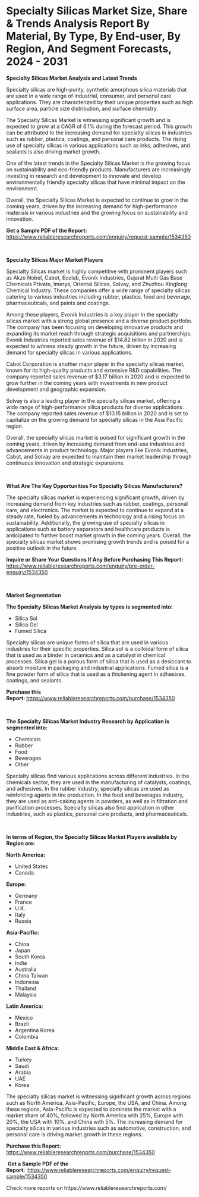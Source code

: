 <p><h1>Specialty Silicas Market Size, Share & Trends Analysis Report By Material, By Type, By End-user, By Region, And Segment Forecasts, 2024 - 2031</h1></p><p><strong>Specialty Silicas Market Analysis and Latest Trends</strong></p>
<p><p>Specialty silicas are high-purity, synthetic amorphous silica materials that are used in a wide range of industrial, consumer, and personal care applications. They are characterized by their unique properties such as high surface area, particle size distribution, and surface chemistry.</p><p>The Specialty Silicas Market is witnessing significant growth and is expected to grow at a CAGR of 6.1% during the forecast period. This growth can be attributed to the increasing demand for specialty silicas in industries such as rubber, plastics, coatings, and personal care products. The rising use of specialty silicas in various applications such as inks, adhesives, and sealants is also driving market growth.</p><p>One of the latest trends in the Specialty Silicas Market is the growing focus on sustainability and eco-friendly products. Manufacturers are increasingly investing in research and development to innovate and develop environmentally friendly specialty silicas that have minimal impact on the environment.</p><p>Overall, the Specialty Silicas Market is expected to continue to grow in the coming years, driven by the increasing demand for high-performance materials in various industries and the growing focus on sustainability and innovation.</p></p>
<p><strong>Get a Sample PDF of the Report:&nbsp;</strong> <a href="https://www.reliableresearchreports.com/enquiry/request-sample/1534350">https://www.reliableresearchreports.com/enquiry/request-sample/1534350</a></p>
<p>&nbsp;</p>
<p><strong>Specialty Silicas Major Market Players</strong></p>
<p><p>Specialty Silicas market is highly competitive with prominent players such as Akzo Nobel, Cabot, Ecolab, Evonik Industries, Gujarat Multi Gas Base Chemicals Private, Imerys, Oriental Silicas, Solvay, and Zhuzhou Xinglong Chemical Industry. These companies offer a wide range of specialty silicas catering to various industries including rubber, plastics, food and beverage, pharmaceuticals, and paints and coatings.</p><p>Among these players, Evonik Industries is a key player in the specialty silicas market with a strong global presence and a diverse product portfolio. The company has been focusing on developing innovative products and expanding its market reach through strategic acquisitions and partnerships. Evonik Industries reported sales revenue of $14.82 billion in 2020 and is expected to witness steady growth in the future, driven by increasing demand for specialty silicas in various applications.</p><p>Cabot Corporation is another major player in the specialty silicas market, known for its high-quality products and extensive R&D capabilities. The company reported sales revenue of $3.17 billion in 2020 and is expected to grow further in the coming years with investments in new product development and geographic expansion.</p><p>Solvay is also a leading player in the specialty silicas market, offering a wide range of high-performance silica products for diverse applications. The company reported sales revenue of $10.15 billion in 2020 and is set to capitalize on the growing demand for specialty silicas in the Asia Pacific region.</p><p>Overall, the specialty silicas market is poised for significant growth in the coming years, driven by increasing demand from end-use industries and advancements in product technology. Major players like Evonik Industries, Cabot, and Solvay are expected to maintain their market leadership through continuous innovation and strategic expansions.</p></p>
<p>&nbsp;</p>
<p><strong>What Are The Key Opportunities For Specialty Silicas Manufacturers?</strong></p>
<p><p>The specialty silicas market is experiencing significant growth, driven by increasing demand from key industries such as rubber, coatings, personal care, and electronics. The market is expected to continue to expand at a steady rate, fueled by advancements in technology and a rising focus on sustainability. Additionally, the growing use of specialty silicas in applications such as battery separators and healthcare products is anticipated to further boost market growth in the coming years. Overall, the specialty silicas market shows promising growth trends and is poised for a positive outlook in the future.</p></p>
<p><strong>Inquire or Share Your Questions If Any Before Purchasing This Report:</strong> <a href="https://www.reliableresearchreports.com/enquiry/pre-order-enquiry/1534350">https://www.reliableresearchreports.com/enquiry/pre-order-enquiry/1534350</a></p>
<p>&nbsp;</p>
<p><strong>Market Segmentation</strong></p>
<p><strong>The Specialty Silicas Market Analysis by types is segmented into:</strong></p>
<p><ul><li>Silica Sol</li><li>Silica Gel</li><li>Fumed Silica</li></ul></p>
<p><p>Specialty silicas are unique forms of silica that are used in various industries for their specific properties. Silica sol is a colloidal form of silica that is used as a binder in ceramics and as a catalyst in chemical processes. Silica gel is a porous form of silica that is used as a desiccant to absorb moisture in packaging and industrial applications. Fumed silica is a fine powder form of silica that is used as a thickening agent in adhesives, coatings, and sealants.</p></p>
<p><strong>Purchase this Report:&nbsp;</strong><a href="https://www.reliableresearchreports.com/purchase/1534350">https://www.reliableresearchreports.com/purchase/1534350</a></p>
<p>&nbsp;</p>
<p><strong>The Specialty Silicas Market Industry Research by Application is segmented into:</strong></p>
<p><ul><li>Chemicals</li><li>Rubber</li><li>Food</li><li>Beverages</li><li>Other</li></ul></p>
<p><p>Specialty silicas find various applications across different industries. In the chemicals sector, they are used in the manufacturing of catalysts, coatings, and adhesives. In the rubber industry, specialty silicas are used as reinforcing agents in tire production. In the food and beverages industry, they are used as anti-caking agents in powders, as well as in filtration and purification processes. Specialty silicas also find application in other industries, such as plastics, personal care products, and pharmaceuticals.</p></p>
<p>&nbsp;</p>
<p><strong>In terms of Region, the Specialty Silicas Market Players available by Region are:</strong></p>
<p>
    <p> <strong> North America: </strong>
        <ul>
            <li>United States</li>
            <li>Canada</li>
        </ul>
        </p> 
    <p> <strong> Europe: </strong>
        <ul>
            <li>Germany</li>
            <li>France</li>
            <li>U.K.</li>
            <li>Italy</li>
            <li>Russia</li>
        </ul>
        </p> 
    <p> <strong> Asia-Pacific: </strong>
        <ul>
            <li>China</li>
            <li>Japan</li>
            <li>South Korea</li>
            <li>India</li>
            <li>Australia</li>
            <li>China Taiwan</li>
            <li>Indonesia</li>
            <li>Thailand</li>
            <li>Malaysia</li>
        </ul>
        </p> 
    <p> <strong> Latin America: </strong>
        <ul>
            <li>Mexico</li>
            <li>Brazil</li>
            <li>Argentina Korea</li>
            <li>Colombia</li>
        </ul>
        </p> 
    <p> <strong> Middle East & Africa: </strong>
        <ul>
            <li>Turkey</li>
            <li>Saudi</li>
            <li>Arabia</li>
            <li>UAE</li>
            <li>Korea</li>
        </ul>
    </p>
    </p>
<p><p>The specialty silicas market is witnessing significant growth across regions such as North America, Asia-Pacific, Europe, the USA, and China. Among these regions, Asia-Pacific is expected to dominate the market with a market share of 40%, followed by North America with 25%, Europe with 20%, the USA with 10%, and China with 5%. The increasing demand for specialty silicas in various industries such as automotive, construction, and personal care is driving market growth in these regions.</p></p>
<p><strong>Purchase this Report: </strong><a href="https://www.reliableresearchreports.com/purchase/1534350">https://www.reliableresearchreports.com/purchase/1534350</a></p>
<p>&nbsp;<strong>Get a Sample PDF of the Report:&nbsp;&nbsp;</strong><a href="https://www.reliableresearchreports.com/enquiry/request-sample/1534350">https://www.reliableresearchreports.com/enquiry/request-sample/1534350</a></p>
<p><strong></strong></p>
<p>Check more reports on https://www.reliableresearchreports.com/</p>